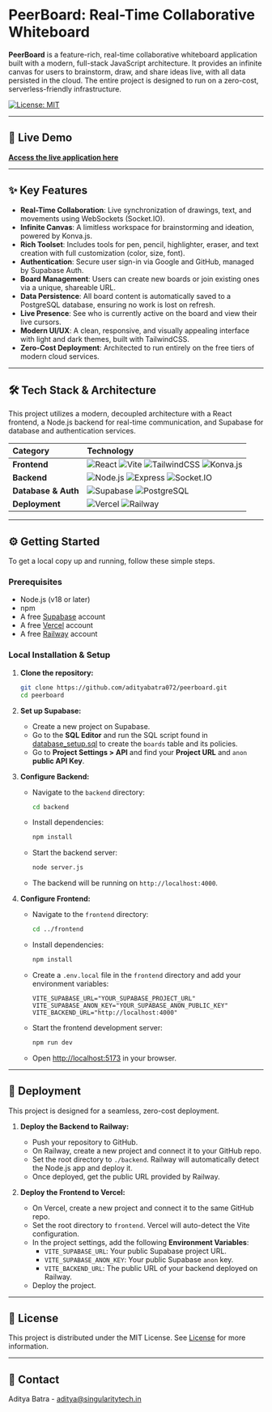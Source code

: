 # PeerBoard: Real-Time Collaborative Whiteboard

**PeerBoard** is a feature-rich, real-time collaborative whiteboard application built with a modern, full-stack JavaScript architecture. It provides an infinite canvas for users to brainstorm, draw, and share ideas live, with all data persisted in the cloud. The entire project is designed to run on a zero-cost, serverless-friendly infrastructure.

[![License: MIT](https://img.shields.io/badge/License-MIT-blue.svg?style=for-the-badge)](https://opensource.org/licenses/MIT)

---

## 🚀 Live Demo

**[Access the live application here](https://peerboard.vercel.app/dashboard)**

---

## ✨ Key Features

* **Real-Time Collaboration**: Live synchronization of drawings, text, and movements using WebSockets (Socket.IO).
* **Infinite Canvas**: A limitless workspace for brainstorming and ideation, powered by Konva.js.
* **Rich Toolset**: Includes tools for pen, pencil, highlighter, eraser, and text creation with full customization (color, size, font).
* **Authentication**: Secure user sign-in via Google and GitHub, managed by Supabase Auth.
* **Board Management**: Users can create new boards or join existing ones via a unique, shareable URL.
* **Data Persistence**: All board content is automatically saved to a PostgreSQL database, ensuring no work is lost on refresh.
* **Live Presence**: See who is currently active on the board and view their live cursors.
* **Modern UI/UX**: A clean, responsive, and visually appealing interface with light and dark themes, built with TailwindCSS.
* **Zero-Cost Deployment**: Architected to run entirely on the free tiers of modern cloud services.

---

## 🛠️ Tech Stack & Architecture

This project utilizes a modern, decoupled architecture with a React frontend, a Node.js backend for real-time communication, and Supabase for database and authentication services.

| Category      | Technology                                                                                                                                                                                                                                                                                          |
| :------------ | :-------------------------------------------------------------------------------------------------------------------------------------------------------------------------------------------------------------------------------------------------------------------------------------------------- |
| **Frontend** | ![React](https://img.shields.io/badge/-React-61DAFB?style=for-the-badge&logo=react&logoColor=black) ![Vite](https://img.shields.io/badge/-Vite-646CFF?style=for-the-badge&logo=vite&logoColor=white) ![TailwindCSS](https://img.shields.io/badge/-TailwindCSS-38B2AC?style=for-the-badge&logo=tailwindcss&logoColor=white) ![Konva.js](https://img.shields.io/badge/-Konva.js-2D97D2?style=for-the-badge) |
| **Backend** | ![Node.js](https://img.shields.io/badge/-Node.js-339933?style=for-the-badge&logo=node.js&logoColor=white) ![Express](https://img.shields.io/badge/-Express-000000?style=for-the-badge&logo=express&logoColor=white) ![Socket.IO](https://img.shields.io/badge/-Socket.IO-010101?style=for-the-badge&logo=socket.io&logoColor=white) |
| **Database & Auth** | ![Supabase](https://img.shields.io/badge/-Supabase-3ECF8E?style=for-the-badge&logo=supabase&logoColor=white) ![PostgreSQL](https://img.shields.io/badge/-PostgreSQL-4169E1?style=for-the-badge&logo=postgresql&logoColor=white) |
| **Deployment**| ![Vercel](https://img.shields.io/badge/-Vercel-000000?style=for-the-badge&logo=vercel&logoColor=white) ![Railway](https://img.shields.io/badge/-Railway-0B0D0E?style=for-the-badge&logo=railway&logoColor=white) |

---

## ⚙️ Getting Started

To get a local copy up and running, follow these simple steps.

### Prerequisites

* Node.js (v18 or later)
* npm
* A free [Supabase](https://supabase.com) account
* A free [Vercel](https://vercel.com) account
* A free [Railway](https://railway.app) account

### Local Installation & Setup

1.  **Clone the repository:**
    ```sh
    git clone https://github.com/adityabatra072/peerboard.git
    cd peerboard
    ```

2.  **Set up Supabase:**
    * Create a new project on Supabase.
    * Go to the **SQL Editor** and run the SQL script found in [database_setup.sql](database_setup.sql) to create the `boards` table and its policies.
    * Go to **Project Settings > API** and find your **Project URL** and `anon` **public API Key**.

3.  **Configure Backend:**
    * Navigate to the `backend` directory:
        ```sh
        cd backend
        ```
    * Install dependencies:
        ```sh
        npm install
        ```
    * Start the backend server:
        ```sh
        node server.js
        ```
    * The backend will be running on `http://localhost:4000`.

4.  **Configure Frontend:**
    * Navigate to the `frontend` directory:
        ```sh
        cd ../frontend
        ```
    * Install dependencies:
        ```sh
        npm install
        ```
    * Create a `.env.local` file in the `frontend` directory and add your environment variables:
        ```env
        VITE_SUPABASE_URL="YOUR_SUPABASE_PROJECT_URL"
        VITE_SUPABASE_ANON_KEY="YOUR_SUPABASE_ANON_PUBLIC_KEY"
        VITE_BACKEND_URL="http://localhost:4000"
        ```
    * Start the frontend development server:
        ```sh
        npm run dev
        ```
    * Open [http://localhost:5173](http://localhost:5173) in your browser.

---

## 🚀 Deployment

This project is designed for a seamless, zero-cost deployment.

1.  **Deploy the Backend to Railway:**
    * Push your repository to GitHub.
    * On Railway, create a new project and connect it to your GitHub repo.
    * Set the root directory to `./backend`. Railway will automatically detect the Node.js app and deploy it.
    * Once deployed, get the public URL provided by Railway.

2.  **Deploy the Frontend to Vercel:**
    * On Vercel, create a new project and connect it to the same GitHub repo.
    * Set the root directory to `frontend`. Vercel will auto-detect the Vite configuration.
    * In the project settings, add the following **Environment Variables**:
        * `VITE_SUPABASE_URL`: Your public Supabase project URL.
        * `VITE_SUPABASE_ANON_KEY`: Your public Supabase `anon` key.
        * `VITE_BACKEND_URL`: The public URL of your backend deployed on Railway.
    * Deploy the project.

---

## 📜 License

This project is distributed under the MIT License. See [License](LICENSE) for more information.

---

## 🤝 Contact

Aditya Batra - [aditya@singularitytech.in](mailto:aditya@singularitytech.in)
